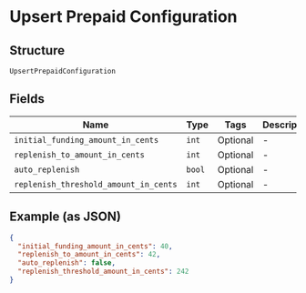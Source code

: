 
# Upsert Prepaid Configuration

## Structure

`UpsertPrepaidConfiguration`

## Fields

| Name | Type | Tags | Description |
|  --- | --- | --- | --- |
| `initial_funding_amount_in_cents` | `int` | Optional | - |
| `replenish_to_amount_in_cents` | `int` | Optional | - |
| `auto_replenish` | `bool` | Optional | - |
| `replenish_threshold_amount_in_cents` | `int` | Optional | - |

## Example (as JSON)

```json
{
  "initial_funding_amount_in_cents": 40,
  "replenish_to_amount_in_cents": 42,
  "auto_replenish": false,
  "replenish_threshold_amount_in_cents": 242
}
```

